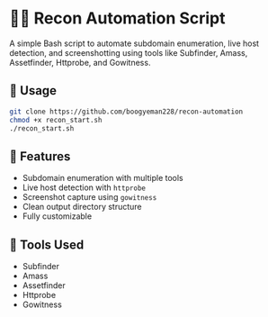 # 🕵️‍♂️ Recon Automation Script

A simple Bash script to automate subdomain enumeration, live host detection, and screenshotting using tools like Subfinder, Amass, Assetfinder, Httprobe, and Gowitness.

## 🚀 Usage
```bash
git clone https://github.com/boogyeman228/recon-automation
chmod +x recon_start.sh
./recon_start.sh
```

## 🔧 Features
- Subdomain enumeration with multiple tools
- Live host detection with `httprobe`
- Screenshot capture using `gowitness`
- Clean output directory structure
- Fully customizable

## 🧰 Tools Used
- Subfinder
- Amass
- Assetfinder
- Httprobe
- Gowitness
